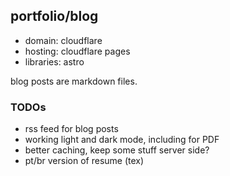 ## portfolio/blog 

- domain: cloudflare
- hosting: cloudflare pages 
- libraries: astro

blog posts are markdown files.

### TODOs
- rss feed for blog posts
- working light and dark mode, including for PDF
- better caching, keep some stuff server side?
- pt/br version of resume (tex)
